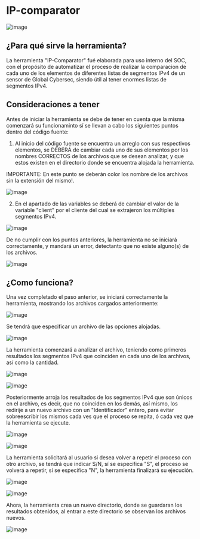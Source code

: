 # IP-comparator

![image](https://user-images.githubusercontent.com/114626248/233187728-80c35b49-6224-4b31-987d-57a6f66dff01.png)

## ¿Para qué sirve la herramienta?
La herramienta "IP-Comparator" fué elaborada para uso interno del SOC, con el propósito de automatizar el proceso de realizar la comparacion de cada uno de los elementos de diferentes listas de segmentos IPv4 de un sensor de Global Cybersec, siendo útil al tener enormes listas de segmentos IPv4.

## Consideraciones a tener
Antes de iniciar la herramienta se debe de tener en cuenta que la misma comenzará su funcionaminto sí se llevan a cabo los siguientes puntos dentro del código fuente:

1. Al inicio del código fuente se encuentra un arreglo con sus respectivos elementos, se DEBERÁ de cambiar cada uno de sus elementos por los nombres CORRECTOS de los archivos que se desean analizar, y que estos existen en el directorio donde se encuentra alojada la herramienta.

IMPORTANTE: En este punto se deberán color los nombre de los archivos sin la extensión del mismo!.

![image](https://user-images.githubusercontent.com/114626248/233439723-63b93ee0-1cbb-4012-a241-279702e90762.png)

2. En el apartado de las variables se deberá de cambiar el valor de la variable "client" por el cliente del cual se extrajeron los múltiples segmentos IPv4.

![image](https://user-images.githubusercontent.com/114626248/233439820-b4402133-35f6-4b46-890c-4ab63cba0d4a.png)


De no cumplir con los puntos anteriores, la herramienta no se iniciará correctamente, y mandará un error, detectanto que no existe alguno(s) de los archivos.

![image](https://user-images.githubusercontent.com/114626248/233196698-a2958601-df93-4726-8bf7-78347b95ac76.png)

## ¿Como funciona?
Una vez completado el paso anterior, se iniciará correctamente la herramienta, mostrando los archivos cargados anteriormente:

![image](https://user-images.githubusercontent.com/114626248/233440248-a4da3679-319b-4e85-8700-b90a9ab238ad.png)

Se tendrá que especificar un archivo de las opciones alojadas.

![image](https://user-images.githubusercontent.com/114626248/233440400-0cd26274-9d9f-4d4c-a3bf-d326ab2f15db.png)

La herramienta comenzará a analizar el archivo, teniendo como primeros resultados los segmentos IPv4 que coinciden en cada uno de los archivos, así como la cantidad.

![image](https://user-images.githubusercontent.com/114626248/233443681-f20afcda-67c9-4c90-bd95-d39911ff12b2.png)

![image](https://user-images.githubusercontent.com/114626248/233443874-4d897847-f23a-43de-b7d5-301bc9d26c97.png)


Posteriormente arroja los resultados de los segmentos IPv4 que son únicos en el archivo, es decir, que no coinciden en los demás, así mismo, los redirije a un nuevo archivo con un "Identificador" entero, para evitar sobreescribir los mismos cada ves que el proceso se repita, ó cada vez que la herramienta se ejecute.

![image](https://user-images.githubusercontent.com/114626248/233238262-21832433-04a5-4265-9293-2dcee56b289a.png)

![image](https://user-images.githubusercontent.com/114626248/233238302-7c12960f-0fff-4e65-8f73-fc82699deda2.png)

La herramienta solicitará al usuario si desea volver a repetir el proceso con otro archivo, se tendrá que indicar S/N, sí se especifica "S", el proceso se volverá a repetir, sí se especifica "N", la herramienta finalizará su ejecución.

![image](https://user-images.githubusercontent.com/114626248/233238469-b6bb23ba-da7d-490d-b45d-9af5a10937c6.png)

![image](https://user-images.githubusercontent.com/114626248/233238523-d41b6328-ce62-4db7-8fcf-4bd21623484b.png)

Ahora, la herramienta crea un nuevo directorio, donde se guardaran los resultados obtenidos, al entrar a este directorio se observan los archivos nuevos.

![image](https://user-images.githubusercontent.com/114626248/233238805-78fd5cac-4c7d-4ced-a414-e1176d0aab88.png)








 

